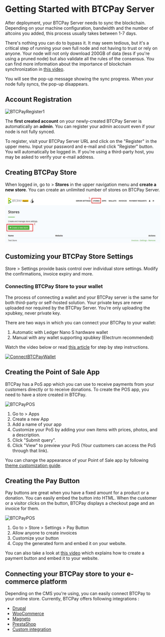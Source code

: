 # Getting Started with BTCPay Server

After deployment, your BTCPay Server needs to sync the blockchain. Depending on your machine configuration, bandwidth and the number of altcoins you added, this process usually takes between 1-7 days.

There's nothing you can do to bypass it. It may seem tedious, but it's a critical step of running your own full node and not having to trust or rely on anyone. Your node will not only download 200GB of data (less if you're using a pruned node) but also validate all the rules of the consensus. You can find more information about the importance of blockchain synchronization in [this video](https://www.youtube.com/watch?v=OrYDehC-8TU).

You will see the pop-up message showing the sync progress. When your node fully syncs, the pop-up disappears.

## Account Registration

![BTCPayRegister1](img/BTCPayRegister1.jpg)

The <strong>first created account</strong> on your newly-created BTCPay Server is automatically an <strong>admin</strong>. You can register your admin account even if your node is not fully synced.

To register, visit your BTCPay Server URL and click on the "Register" in the upper menu. Input your password and e-mail and click "Register" button. You will automatically be logged in. If you're using a third-party host, you may be asked to verify your e-mail address.

## Creating BTCPay Store

When logged in, go to > <strong>Stores</strong> in the upper navigation menu and <strong>create a new store</strong>. You can create an unlimited number of stores on BTCPay Server.

![BTCPayRegister2](img/BTCPayGettingStartedStoreRegistration1.jpg)

## Customizing your BTCPay Store Settings

Store > Settings provide basis control over individual store settings. Modify the confirmations, invoice expiry and more. 

### Connecting BTCPay Store to your wallet

The process of connecting a wallet and your BTCPay server is the same for both third-party or self-hosted solution. Your private keys are never uploaded nor required by the BTCPay Server. You’re only uploading the xpubkey, never private key.

There are two ways in which you can connect your BTCPay to your wallet:

1. Automatic with Ledger Nano S hardware wallet
2. Manual with any wallet supporting xpubkey (Electrum recommended)

Watch the video below or read [this article](https://bitcoinshirt.co/how-to-create-store-accept-bitcoin/8/#Connecting-BTCPay-with-your-wallet) for step by step instructions.

[![ConnectBTCPayWallet](https://img.youtube.com/vi/xX6LyQej0NQ/mqdefault.jpg)](https://www.youtube.com/watch?v=xX6LyQej0NQ "BTCPay - Connecting Wallet")

## Creating the Point of Sale App

BTCPay has a PoS app which you can use to receive payments from your customers directly or to receive donations. To create the POS app, you need to have a store created in BTCPay.

![BTCPayPOS](img/BTCPay-Pos.gif)

1. Go to > Apps
2. Create a new App
3. Add a name of your app
4. Customize your PoS by adding your own items with prices, photos, and a description.
5. Click "Submit query".
6. Click "View" to preview your PoS (Your customers can access the PoS through that link).

You can change the appearance of your Point of Sale app by following [theme customization guide](Theme.md).

## Creating the Pay Button

Pay buttons are great when you have a fixed amount for a product or a donation. You can easily embed the button into HTML. When the customer or a visitor clicks on the button, BTCPay displays a checkout page and an invoice for them.

![BTCPayPOS](img/BTCPay-PayButton.gif)

1. Go to > Store > Settings > Pay Button
2. Allow anyone to create invoices
3. Customize your button
4. Copy the generated form and embed it on your website.

You can also take a look at [this video](https://www.youtube.com/watch?v=MIWGvl6_WzI) which explains how to create a payment button and embed it to your website.

## Connecting your BTCPay store to your e-commerce platform

Depending on the CMS you're using, you can easily connect BTCPay to your online store. Currently, BTCPay offers following integrations :

* [Drupal](Drupal.md)
* [WooCommerce](WooCommerce.md)
* [Magneto](https://github.com/btcpayserver/magento-plugin)
* [PrestaShop](https://github.com/btcpayserver/prestashop-plugin)
* [Custom integration](CustomIntegration.md)
